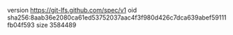 version https://git-lfs.github.com/spec/v1
oid sha256:8aab36e2080ca61ed53752037aac4f3f980d426c7dca639abef59111fb04f593
size 3584489
